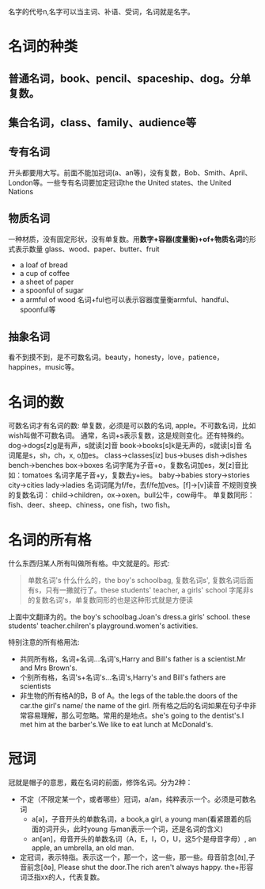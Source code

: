 名字的代号n,名字可以当主词、补语、受词，名词就是名字。
# 名词的种类
## 普通名词，book、pencil、spaceship、dog。分单复数。
## 集合名词，class、family、audience等
## 专有名词
开头都要用大写。前面不能加冠词(a、an等)，没有复数，Bob、Smith、April、London等。一些专有名词要加定冠词the
the United states、the United Nations
## 物质名词
一种材质，没有固定形状，没有单复数。用**数字+容器(度量衡)+of+物质名词**的形式表示数量
glass、wood、paper、butter、fruit
- a loaf of bread
- a cup of coffee
- a sheet of paper
- a spoonful of sugar
- a armful of wood
名词+ful也可以表示容器度量衡armful、handful、spoonful等
## 抽象名词
看不到摸不到，是不可数名词。beauty，honesty，love，patience，happines，music等。
# 名词的数
可数名词才有名词的数: 单复数，必须是可以数的名词, apple。不可数名词，比如wish叫做不可数名词。
通常，名词+s表示复数，这是规则变化。还有特殊的。
dog->dogs\[z]g是有声，s就读\[z]音
book->books\[s]k是无声的，s就读\[s]音
名词尾是s，sh，ch，x, o加es。
class->classes\[iz]
bus->buses
dish->dishes
bench->benches
box->boxes
名词字尾为子音+o，复数名词加es，发\[z]音比如：tomatoes
名词字尾子音+y，复数去y+ies。
baby->babies
story->stories
city->cities
lady->ladies
名词词尾为f/fe，去f/fe加ves。\[f]->\[v]读音
不规则变换的复数名词：
child->children，ox->oxen。bull公牛，cow母牛。
单复数同形：fish、deer、sheep、chiness，one fish，two fish。
# 名词的所有格
什么东西归某人所有叫做所有格。中文就是的。形式:
> 单数名词's 什么什么的，the boy's schoolbag, 
> 复数名词s', 复数名词后面有s，只有一撇就行了。these students' teacher, a girls' school
> 字尾非s的复数名词's，单复数同形的也是这种形式就是方便读

上面中文翻译为的。the boy's schoolbag.Joan's dress.a girls' school. these students' teacher.chilren's playground.women's activities.

特别注意的所有格用法:
- 共同所有格，名词+名词...名词's,Harry and Bill's father is a scientist.Mr and Mrs Brown's.
- 个别所有格，名词's+名词's...名词's,Harry's and Bill's fathers are scientists
- 非生物的所有格A的B，B of A。the legs of the table.the doors of the car.the girl's name/ the name of the girl. 
所有格之后的名词如果在句子中非常容易理解，那么可忽略。常用的是地点。she's going to the dentist's.I met him at the barber's.We like to eat lunch at McDonald's.

# 冠词
冠就是帽子的意思，戴在名词的前面，修饰名词。分为2种：
- 不定（不限定某一个，或者哪些）冠词，a/an，纯粹表示一个。必须是可数名词
  - a[ə]，子音开头的单数名词，a book,a girl, a young man(看紧跟着的后面的词开头，此时young 与man表示一个词，还是名词的含义)
  - an[ən]，母音开头的单数名词（A，E，I，O，U，这5个是母音字母）, an apple, an umbrella, an old man.
- 定冠词，表示特指。表示这一个，那一个，这一些，那一些。母音前念[ðɪ],子音前念[ðə], Please shut the door.The rich aren't always happy. the+形容词泛指xx的人，代表复数。
